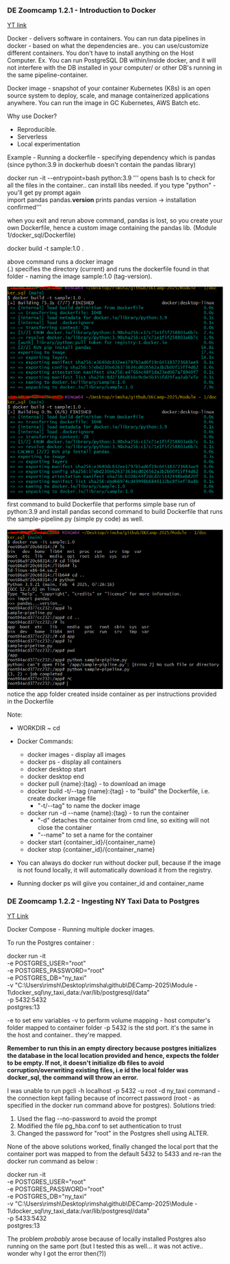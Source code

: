 ### DE Zoomcamp 1.2.1 - Introduction to Docker 

[YT link](https://www.youtube.com/watch?v=EYNwNlOrpr0&list=PL3MmuxUbc_hJed7dXYoJw8DoCuVHhGEQb&index=6)


Docker - delivers software in containers.
You can run data pipelines in docker - based on what the dependencies are.. you can use/customize different containers. You don't have to install anything on the Host Computer. 
Ex. You can run PostgreSQL DB within/inside docker, and it will not interfere with the DB installed in your computer/ or other DB's running in the same pipeline-container. 

Docker image - snapshot of your container 
Kubernetes (K8s) is an open source system to deploy, scale, and manage containerized applications anywhere.
You can run the image in GC Kubernetes, AWS Batch etc. 

Why use Docker?
- Reproducible.
- Serverless 
- Local experimentation 

Example - Running a dockerfile - specifying dependency which is pandas (since python:3.9 in dockerhub doesn't contain the pandas library)

docker run -it --entrypoint=bash python:3.9 
''' opens bash
ls to check for all the files in the container.. can install libs needed. 
if you type "python" - you'll get py prompt again  
import pandas 
pandas.__version__ prints pandas version -> installation confirmed'''

when you exit and rerun above command, pandas is lost, so you create your own Dockerfile, hence a custom image containing the pandas lib. (Module 1/docker_sql/Dockerfile) 

docker build -t sample:1.0 . 

above command runs a docker image  
(.) specifies the directory (current)
and runs the dockerfile found in that folder - naming the image sample:1.0 (tag-version). 

![Dockerfile build](build-dockerfile.png)
first command to build Dockerfile that performs simple base run of python:3.9 and install pandas 
second command to build Dockerfile that runs the sample-pipeline.py (simple py code) as well. 

![running sample py](pipeline-run.png)
notice the app folder created inside container as per instructions provided in the Dockerfile 

Note:
- WORKDIR ~ cd 
- Docker Commands:
    - docker images - display all images 
    - docker ps  - display all containers
    - docker desktop start 
    - docker desktop end 
    - docker pull {name}:{tag} - to download an image 
    - docker build -t/--tag {name}:{tag} - to "build" the Dockerfile, i.e. create docker image file 
        - "-t/--tag" to name the docker image
    - docker run -d --name {name}:{tag} - to run the container 
        - "-d" detaches the container from cmd line, so exiting will not close the container
        - "--name" to set a name for the container
    - docker start {container_id}/{container_name}
    - docker stop {container_id}/{container_name}  

- You can always do docker run without docker pull, because if the image is not found locally, it will automatically download it from the registry. 
- Running docker ps will giive you container_id and container_name



### DE Zoomcamp 1.2.2 - Ingesting NY Taxi Data to Postgres

[YT Link](https://www.youtube.com/watch?v=2JM-ziJt0WI&list=PL3MmuxUbc_hJed7dXYoJw8DoCuVHhGEQb&index=6)

Docker Compose - Running multiple docker images. 

To run the Postgres container : 

docker run -it \
  -e POSTGRES_USER="root" \
  -e POSTGRES_PASSWORD="root" \
  -e POSTGRES_DB="ny_taxi" \
  -v "C:\Users\rimsh\Desktop\rimsha\github\DECamp-2025\Module - 1\docker_sql\ny_taxi_data:/var/lib/postgresql/data" \
  -p 5432:5432 \
  postgres:13

-e to set env variables 
-v to perform volume mapping - host computer's folder mapped to container folder 
-p 5432 is the std port. it's the same in the host and container.. they're mapped. 

**Remember to run this in an empty directory because postgres initializes the database in the local location provided and hence, expects the folder to be empty. If not, it doesn't initialize db files to avoid corruption/overwriting existing files, i.e id the local folder was docker_sql, the command will throw an error.**

I was unable to run pgcli -h localhost -p 5432 -u root -d ny_taxi command - the connection kept failing because of incorrect password (root - as specified in the docker run command above for postgres).
Solutions tried:
1. Used the flag --no-password to avoid the prompt
2. Modified the file pg_hba.conf to set authentication to trust
3. Changed the password for "root" in the Postgres shell using ALTER.

None of the above solutions worked, finally changed the local port that the container port was mapped to from the default 5432 to 5433 and re-ran the docker run command as below : 

docker run -it \
  -e POSTGRES_USER="root" \
  -e POSTGRES_PASSWORD="root" \
  -e POSTGRES_DB="ny_taxi" \
  -v "C:\Users\rimsh\Desktop\rimsha\github\DECamp-2025\Module - 1\docker_sql\ny_taxi_data:/var/lib/postgresql/data" \
  -p 5433:5432 \
  postgres:13

The problem *probably* arose because of locally installed Postgres also running on the same port (but I tested this as well... it was not active.. wonder why I got the error then(?)) 